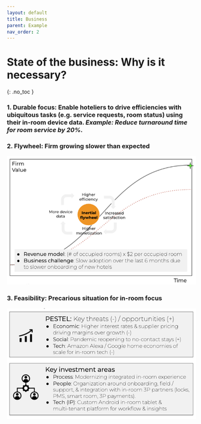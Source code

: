 ```yaml
---
layout: default
title: Business
parent: Example
nav_order: 2
---
```


# **State of the business:** Why is it necessary?
{: .no_toc }

### **1. Durable focus:** Enable hoteliers to drive efficiencies with ubiquitous tasks (e.g. service requests, room status) using their in-room device data. *Example: Reduce turnaround time for room service by 20%.*

### **2. Flywheel:** Firm growing slower than expected
![](/assets/images/flywheel.jpg)

### **3. Feasibility:** Precarious situation for in-room focus
![](/assets/images/feasibility.jpg)